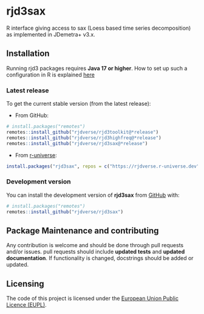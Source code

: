 
<!-- README.md is generated from README.Rmd. Please edit that file -->

# rjd3sax

<!-- badges: start -->
<!-- badges: end -->

R interface giving access to sax (Loess based time series decomposition)
as implemented in JDemetra+ v3.x.

## Installation

Running rjd3 packages requires **Java 17 or higher**. How to set up such
a configuration in R is explained
[here](https://jdemetra-new-documentation.netlify.app/#Rconfig)

### Latest release

To get the current stable version (from the latest release):

- From GitHub:

``` r
# install.packages("remotes")
remotes::install_github("rjdverse/rjd3toolkit@*release")
remotes::install_github("rjdverse/rjd3highfreq@*release")
remotes::install_github("rjdverse/rjd3sax@*release")
```

- From [r-universe](https://rjdverse.r-universe.dev/rjd3sax):

``` r
install.packages("rjd3sax", repos = c("https://rjdverse.r-universe.dev", "https://cloud.r-project.org"))
```

### Development version

You can install the development version of **rjd3sax** from
[GitHub](https://github.com/) with:

``` r
# install.packages("remotes")
remotes::install_github("rjdverse/rjd3sax")
```

## Package Maintenance and contributing

Any contribution is welcome and should be done through pull requests
and/or issues. pull requests should include **updated tests** and
**updated documentation**. If functionality is changed, docstrings
should be added or updated.

## Licensing

The code of this project is licensed under the [European Union Public
Licence
(EUPL)](https://interoperable-europe.ec.europa.eu:443/collection/eupl/eupl-text-eupl-12).
